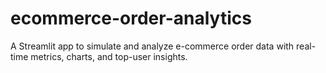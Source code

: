 # ecommerce-order-analytics
A Streamlit app to simulate and analyze e-commerce order data with real-time metrics, charts, and top-user insights.
